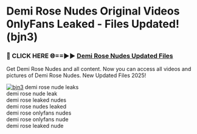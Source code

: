 # Demi Rose Nudes Original Videos 0nlyFans Leaked - Files Updated! (bjn3)

<h3>🔴 CLICK HERE 🌐==►► <a href="https://tinyurl.com/yc6ubb5a" rel="nofollow">Demi Rose Nudes Updated Files</a></h3>

Get Demi Rose Nudes and all content. Now you can access all videos and pictures of Demi Rose Nudes. New Updated Files 2025!

[![bjn3](https://i.imgur.com/7eu0CRL.gif)](https://tinyurl.com/yc6ubb5a)
demi rose nude leaks<br>
demi rose nude leak<br>
demi rose leaked nudes<br>
demi rose nudes leaked<br>
demi rose onlyfans nudes<br>
demi rose onlyfans nude<br>
demi rose leaked nude